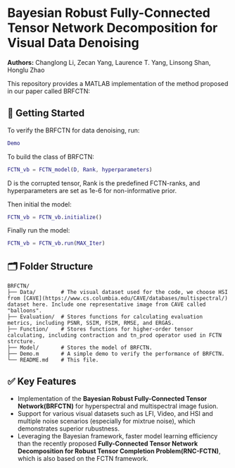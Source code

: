 # Bayesian Robust Fully-Connected Tensor Network Decomposition for Visual Data Denoising

**Authors:** Changlong Li, Zecan Yang, Laurence T. Yang, Linsong Shan, Honglu Zhao

This repository provides a MATLAB implementation of the method proposed in our paper called BRFCTN:



## 🚀 Getting Started
To verify the BRFCTN for data denoising, run:

```matlab
Demo
```

To build the class of BRFCTN:

```matlab
FCTN_vb = FCTN_model(D, Rank, hyperparameters)
```
D is the corrupted tensor, Rank is the predefined FCTN-ranks, and hyperparameters are set as 1e-6 for non-informative prior.

Then initial the model:

```matlab
FCTN_vb = FCTN_vb.initialize()
```
  
Finally run the model:

```matlab
FCTN_vb = FCTN_vb.run(MAX_Iter)
```

## 🗂 Folder Structure
```plaintext
BRFCTN/
├── Data/        # The visual dataset used for the code, we choose HSI from [CAVE](https://www.cs.columbia.edu/CAVE/databases/multispectral/) dataset here. Include one representative image from CAVE called "balloons".
├── Evaluation/  # Stores functions for calculating evaluation metrics, including PSNR, SSIM, FSIM, RMSE, and ERGAS.
├── Function/    # Stores functions for higher-order tensor calculating, including contraction and tn_prod operator used in FCTN strcture.
├── Model/       # Stores the model of BRFCTN.
├── Demo.m       # A simple demo to verify the performance of BRFCTN.
└── README.md    # This file.
```


## ✅ Key Features

- Implementation of the **Bayesian Robust Fully-Connected Tensor Network(BRFCTN)** for hyperspectral and multispectral image fusion.
- Support for various visual datasets such as LFI, Video, and HSI and multiple noise scenarios (especially for mixtrue noise), which demonstrates superior rubustness.
- Leveraging the Bayesian framework, faster model learning efficiency than the recently proposed **Fully-Connected Tensor Network Decomposition for Robust Tensor Completion Problem(RNC-FCTN)**, which is also based on the FCTN framework.





